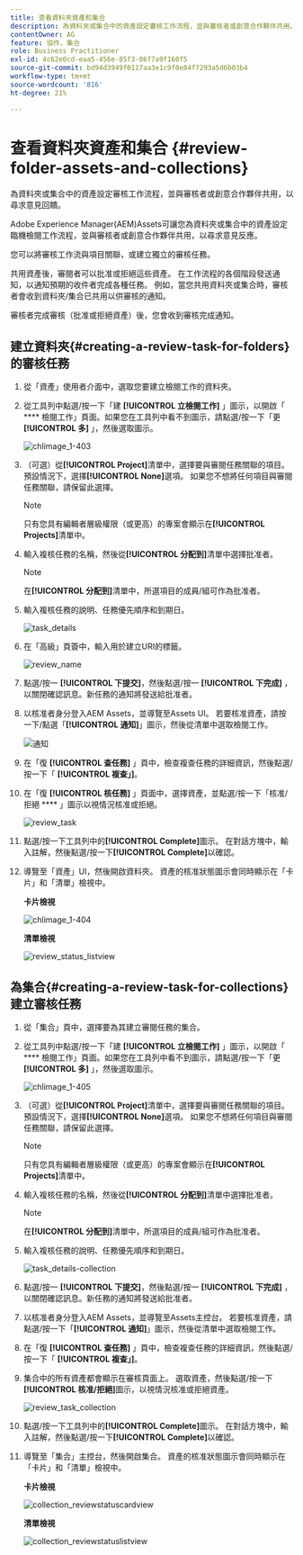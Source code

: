```yaml
---
title: 查看資料夾資產和集合
description: 為資料夾或集合中的資產設定審核工作流程，並與審核者或創意合作夥伴共用，以尋求意見回饋。
contentOwner: AG
feature: 協作，集合
role: Business Practitioner
exl-id: 4c62e0cd-eaa5-456e-85f3-06f7a9f160f5
source-git-commit: bd94d3949f0117aa3e1c9f0e84f7293a5d6b03b4
workflow-type: tm+mt
source-wordcount: '816'
ht-degree: 21%

---
```


# 查看資料夾資產和集合 {#review-folder-assets-and-collections}

為資料夾或集合中的資產設定審核工作流程，並與審核者或創意合作夥伴共用，以尋求意見回饋。

Adobe Experience Manager(AEM)Assets可讓您為資料夾或集合中的資產設定臨機檢閱工作流程，並與審核者或創意合作夥伴共用，以尋求意見反應。

您可以將審核工作流與項目關聯，或建立獨立的審核任務。

共用資產後，審閱者可以批准或拒絕這些資產。 在工作流程的各個階段發送通知，以通知預期的收件者完成各種任務。 例如，當您共用資料夾或集合時，審核者會收到資料夾/集合已共用以供審核的通知。

審核者完成審核（批准或拒絕資產）後，您會收到審核完成通知。

## 建立資料夾{#creating-a-review-task-for-folders}的審核任務

1. 從「資產」使用者介面中，選取您要建立檢閱工作的資料夾。
1. 從工具列中點選/按一下「建 **[!UICONTROL 立檢閱工作]** 」圖示，以開啟「 **** 檢閱工作」頁面。如果您在工具列中看不到圖示，請點選/按一下「更 **[!UICONTROL 多]** 」，然後選取圖示。

   ![chlimage_1-403](assets/chlimage_1-403.png)

1. （可選）從&#x200B;**[!UICONTROL Project]**&#x200B;清單中，選擇要與審閱任務關聯的項目。 預設情況下，選擇&#x200B;**[!UICONTROL None]**&#x200B;選項。 如果您不想將任何項目與審閱任務關聯，請保留此選擇。

   >[!NOTE]
   >
   >只有您具有編輯者層級權限（或更高）的專案會顯示在&#x200B;**[!UICONTROL Projects]**&#x200B;清單中。

1. 輸入複核任務的名稱，然後從&#x200B;**[!UICONTROL 分配到]**&#x200B;清單中選擇批准者。

   >[!NOTE]
   >
   >在&#x200B;**[!UICONTROL 分配到]**&#x200B;清單中，所選項目的成員/組可作為批准者。

1. 輸入複核任務的說明、任務優先順序和到期日。

   ![task_details](assets/task_details.png)

1. 在「高級」頁簽中，輸入用於建立URI的標籤。

   ![review_name](assets/review_name.png)

1. 點選/按一 **[!UICONTROL 下提交]**，然後點選/按一 **[!UICONTROL 下完成]** ，以關閉確認訊息。新任務的通知將發送給批准者。
1. 以核准者身分登入AEM Assets，並導覽至Assets UI。 若要核准資產，請按一下/點選「**[!UICONTROL 通知]**」圖示，然後從清單中選取檢閱工作。

   ![通知](assets/notification.png)

1. 在「復 **[!UICONTROL 查任務]** 」頁中，檢查複查任務的詳細資訊，然後點選/按一下「 **[!UICONTROL 複查」]**。
1. 在「復 **[!UICONTROL 核任務]** 」頁面中，選擇資產，並點選/按一下「核准/拒絕 **** 」圖示以視情況核准或拒絕。

   ![review_task](assets/review_task.png)

1. 點選/按一下工具列中的&#x200B;**[!UICONTROL Complete]**&#x200B;圖示。 在對話方塊中，輸入註解，然後點選/按一下&#x200B;**[!UICONTROL Complete]**&#x200B;以確認。
1. 導覽至「資產」UI，然後開啟資料夾。 資產的核准狀態圖示會同時顯示在「卡片」和「清單」檢視中。

   **卡片檢視**

   ![chlimage_1-404](assets/chlimage_1-404.png)

   **清單檢視**

   ![review_status_listview](assets/review_status_listview.png)

## 為集合{#creating-a-review-task-for-collections}建立審核任務

1. 從「集合」頁中，選擇要為其建立審閱任務的集合。
1. 從工具列中點選/按一下「建 **[!UICONTROL 立檢閱工作]** 」圖示，以開啟「 **** 檢閱工作」頁面。如果您在工具列中看不到圖示，請點選/按一下「更 **[!UICONTROL 多]** 」，然後選取圖示。

   ![chlimage_1-405](assets/chlimage_1-405.png)

1. （可選）從&#x200B;**[!UICONTROL Project]**&#x200B;清單中，選擇要與審閱任務關聯的項目。 預設情況下，選擇&#x200B;**[!UICONTROL None]**&#x200B;選項。 如果您不想將任何項目與審閱任務關聯，請保留此選擇。

   >[!NOTE]
   >
   >只有您具有編輯者層級權限（或更高）的專案會顯示在&#x200B;**[!UICONTROL Projects]**&#x200B;清單中。

1. 輸入複核任務的名稱，然後從&#x200B;**[!UICONTROL 分配到]**&#x200B;清單中選擇批准者。

   >[!NOTE]
   >
   >在&#x200B;**[!UICONTROL 分配到]**&#x200B;清單中，所選項目的成員/組可作為批准者。

1. 輸入複核任務的說明、任務優先順序和到期日。

   ![task_details-collection](assets/task_details-collection.png)

1. 點選/按一 **[!UICONTROL 下提交]**，然後點選/按一 **[!UICONTROL 下完成]** ，以關閉確認訊息。新任務的通知將發送給批准者。
1. 以核准者身分登入AEM Assets，並導覽至Assets主控台。 若要核准資產，請點選/按一下「**[!UICONTROL 通知]**」圖示，然後從清單中選取檢閱工作。
1. 在「復 **[!UICONTROL 查任務]** 」頁中，檢查複查任務的詳細資訊，然後點選/按一下「 **[!UICONTROL 複查」]**。
1. 集合中的所有資產都會顯示在審核頁面上。 選取資產，然後點選/按一下&#x200B;**[!UICONTROL 核准/拒絕]**&#x200B;圖示，以視情況核准或拒絕資產。

   ![review_task_collection](assets/review_task_collection.png)

1. 點選/按一下工具列中的&#x200B;**[!UICONTROL Complete]**&#x200B;圖示。 在對話方塊中，輸入註解，然後點選/按一下&#x200B;**[!UICONTROL Complete]**&#x200B;以確認。
1. 導覽至「集合」主控台，然後開啟集合。 資產的核准狀態圖示會同時顯示在「卡片」和「清單」檢視中。

   **卡片檢視**

   ![collection_reviewstatuscardview](assets/collection_reviewstatuscardview.png)

   **清單檢視**

   ![collection_reviewstatuslistview](assets/collection_reviewstatuslistview.png)
